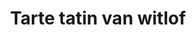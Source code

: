 ---
index: 28
title: Tarte tatin van witlof
product: witlof
book: Restaurant De Kas
page: 24
dish: starter
tags:
-
sub:
-
fresh:
  - item:
    quantity:
    unit:
stock:
  - item:
    quantity:
    unit:
basic:
-
directions:
-
info:
source:
    title:
    url: 
---